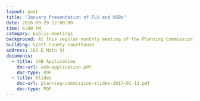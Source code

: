 ```yaml
---
layout: post
title: "January Presentation of FLU and USBs"
date: 2016-09-29 12:00:00
time: 6:00 PM
category: public-meetings
background: At this regular monthly meeting of the Planning Commission, staff unveiled the updated Future Land Use and USB maps.
building: Scott County Courthouse
address: 101 E Main St
documents:
  - title: USB Application
    doc-url: usb-application.pdf
    doc-type: PDF
  - title: Slides
    doc-url: planning-commission-slides-2017-01-12.pdf
    doc-type: PDF
---
```

